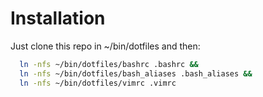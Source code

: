 # Installation #

Just clone this repo in ~/bin/dotfiles and then:

```bash
  ln -nfs ~/bin/dotfiles/bashrc .bashrc &&
  ln -nfs ~/bin/dotfiles/bash_aliases .bash_aliases &&
  ln -nfs ~/bin/dotfiles/vimrc .vimrc
```
